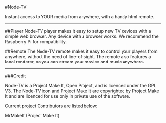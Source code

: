 #Node-TV

Instant access to YOUR media from anywhere, with a handy html remote.

-----

##Player
Node-TV player makes it easy to setup new TV devices with a simple web browser.  Any device with a browser works.  We recommend the Raspberry Pi for compatibility.

##Remote
The Node-TV remote makes it easy to control your players from anywhere, without the need of line-of-sight.  The remote also features a local renderer, so you can stream your movies and music anywhere.

---

###Credit

Node-TV is a Project Make It, Open Project, and is licenced under the GPL V3.  The Node-TV icon and Project Make It are copyrighted by Project Make It and are licenced for use only in private use of the software.

Current project Contributors are listed below:

MrMakeIt (Project Make It)
